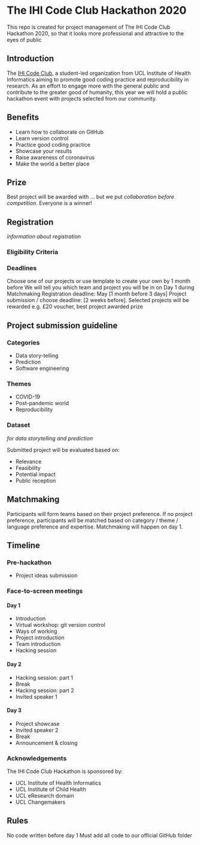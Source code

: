 # The IHI Code Club Hackathon 2020

This repo is created for project management of The IHI Code Club Hackathon 2020, so that it looks more professional and attractive to the eyes of public

## Introduction
The [IHI Code Club](https://ucl-ihi.github.io/CodeClub/introduction.html), a student-led organization from UCL Institute of Health Informatics aiming to promote good coding practice and reproducibility in research.
As an effort to engage more with the general public and contribute to the greater good of humanity, this year we will hold a public hackathon event with projects selected from our community.

## Benefits
- Learn how to collaborate on GitHub
- Learn version control
- Practice good coding practice
- Showcase your results
- Raise awareness of coronavirus
- Make the world a better place

## Prize
Best project will be awarded with ...
but we put _collaboration before competition_. Everyone is a winner!


## Registration
_information about registration_

### Eligibility Criteria

### Deadlines
Choose one of our projects or use template to create your own by 1 month before
We will tell you which team and project you will be in on Day 1 during Matchmaking
Registration deadline: May [1 month before 3 days]
Project submission / choose deadline: [2 weeks before]. Selected projects will be rewarded e.g. £20 voucher, best project awarded prize

## Project submission guideline
### Categories
- Data story-telling
- Prediction
- Software engineering

### Themes
- COVID-19
- Post-pandemic world
- Reproducibility

### Dataset
_for data storytelling and prediction_

Submitted project will be evaluated based on:
- Relevance
- Feasibility
- Potential impact
- Public reception

## Matchmaking
Participants will form teams based on their project preference.
If no project preference, participants will be matched based on category / theme / language preference and expertise.
Matchmaking will happen on day 1.

## Timeline
### Pre-hackathon
- Project ideas submission

### Face-to-screen meetings
#### Day 1
- Introduction
- Virtual workshop: git version control
- Ways of working
- Project introduction
- Team introduction
- Hacking session 

#### Day 2
- Hacking session: part 1
- Break
- Hacking session: part 2
- Invited speaker 1

#### Day 3
- Project showcase
- Invited speaker 2
- Break
- Announcement & closing


### Acknowledgements
The IHI Code Club Hackathon is sponsored by:
- UCL Institute of Health Informatics
- UCL Institute of Child Health
- UCL eResearch domain
- UCL Changemakers


## Rules
No code written before day 1
Must add all code to our official GitHub folder
